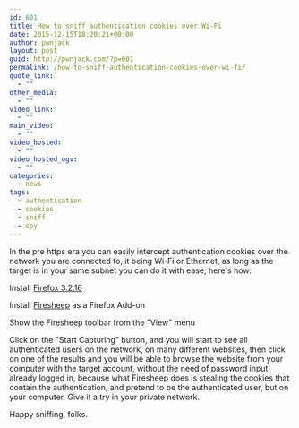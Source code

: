 ```yaml
---
id: 601
title: How to sniff authentication cookies over Wi-Fi
date: 2015-12-15T18:20:21+00:00
author: pwnjack
layout: post
guid: http://pwnjack.com/?p=601
permalink: /how-to-sniff-authentication-cookies-over-wi-fi/
quote_link:
  - ""
other_media:
  - ""
video_link:
  - ""
main_video:
  - ""
video_hosted:
  - ""
video_hosted_ogv:
  - ""
categories:
  - news
tags:
  - authentication
  - cookies
  - sniff
  - spy
---
```

In the pre https era you can easily intercept authentication cookies over the network you are connected to, it being Wi-Fi or Ethernet, as long as the target is in your same subnet you can do it with ease, here's how:

Install <a href="http://filehippo.com/it/download_firefox/8604" target="_blank">Firefox 3.2.16</a>

Install <a href="https://codebutler.github.io/firesheep" target="_blank">Firesheep</a> as a Firefox Add-on

Show the Firesheep toolbar from the "View" menu

Click on the "Start Capturing" button, and you will start to see all authenticated users on the network, on many different websites, then click on one of the results and you will be able to browse the website from your computer with the target account, without the need of password input, already logged in, because what Firesheep does is stealing the cookies that contain the authentication, and pretend to be the authenticated user, but on your computer. Give it a try in your private network.

Happy sniffing, folks.